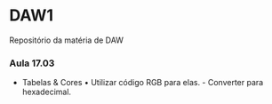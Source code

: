 # DAW1
Repositório da matéria de DAW

### Aula 17.03 
- Tabelas & Cores
    • Utilizar código RGB para elas.
      - Converter para hexadecimal.
